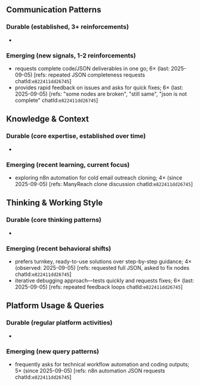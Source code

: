 ## Communication Patterns
### Durable (established, 3+ reinforcements)
-

### Emerging (new signals, 1-2 reinforcements)
- requests complete code/JSON deliverables in one go; 6× (last: 2025-09-05) [refs: repeated JSON completeness requests chatId:`e822411dd26745`]
- provides rapid feedback on issues and asks for quick fixes; 6× (last: 2025-09-05) [refs: "some nodes are broken", "still same", "json is not complete" chatId:`e822411dd26745`]

## Knowledge & Context
### Durable (core expertise, established over time)
-

### Emerging (recent learning, current focus)
- exploring n8n automation for cold email outreach cloning; 4× (since 2025-09-05) [refs: ManyReach clone discussion chatId:`e822411dd26745`]

## Thinking & Working Style
### Durable (core thinking patterns)
-

### Emerging (recent behavioral shifts)
- prefers turnkey, ready-to-use solutions over step-by-step guidance; 4× (observed: 2025-09-05) [refs: requested full JSON, asked to fix nodes chatId:`e822411dd26745`]
- iterative debugging approach—tests quickly and requests fixes; 6× (last: 2025-09-05) [refs: repeated feedback loops chatId:`e822411dd26745`]

## Platform Usage & Queries
### Durable (regular platform activities)
-

### Emerging (new query patterns)
- frequently asks for technical workflow automation and coding outputs; 5× (since 2025-09-05) [refs: n8n automation JSON requests chatId:`e822411dd26745`]